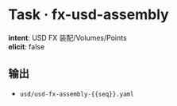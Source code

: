 # Task · fx-usd-assembly

**intent**: USD FX 装配/Volumes/Points  
**elicit**: false

## 输出

- `usd/usd-fx-assembly-{{seq}}.yaml`
